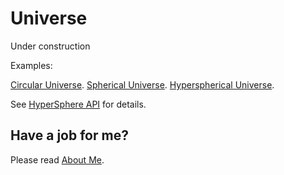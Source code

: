﻿# Universe

Under construction

Examples:

[Circular Universe](https://raw.githack.com/anhr/universe/main/circle/Examples/index.html).
[Spherical Universe](https://raw.githack.com/anhr/universe/main/sphere/Examples/index.html).
[Hyperspherical Universe](https://raw.githack.com/anhr/universe/main/hyperSphere/Examples/index.html).

See [HyperSphere API](https://raw.githack.com/anhr/universe/main/jsdoc/index.html) for details.

 ## Have a job for me?
Please read [About Me](https://anhr.github.io/AboutMe/).
